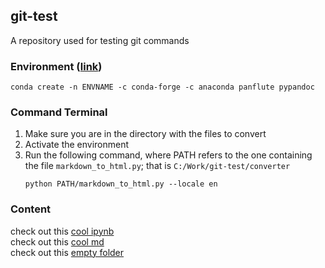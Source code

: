 ## git-test

A repository used for testing git commands 

### Environment ([link](https://gist.github.com/dixonsiu/28c473f93722e586e6d53b035923967c))
`conda create -n ENVNAME -c conda-forge -c anaconda panflute pypandoc` 

### Command Terminal
1. Make sure you are in the directory with the files to convert
2. Activate the environment
3. Run the following command, where PATH refers to the one containing the file `markdown_to_html.py`; that is `C:/Work/git-test/converter` 
    ```
    python PATH/markdown_to_html.py --locale en
    ```

### Content
check out this [cool ipynb](foobar.ipynb) \
check out this [cool md](fcantatore.md) \
check out this [empty folder](empty-folder)